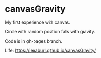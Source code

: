 # canvasGravity

My first experience with canvas.

Circle with random position falls with gravity.

Code is in gh-pages branch.

Life: https://lenaburl.github.io/canvasGravity/
